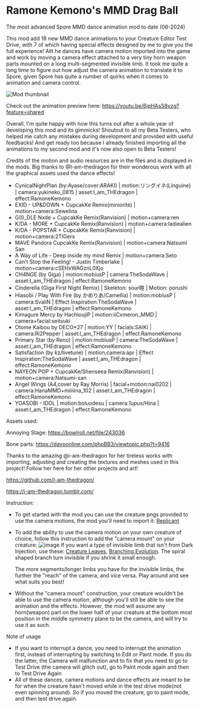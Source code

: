 # Ramone Kemono's MMD Drag Ball
The most advanced Spore MMD dance animation mod to date (06-2024)

This mod add 18 new MMD dance animations to your Creature Editor Test Drive, with 7 of which having special effects designed by me to give you the full experience! Allt he dances have camera motion imported into the game and work by moving a camera effect attached to a very tiny horn weapon parts mounted on a long multi-segmented invisible limb. It took me quite a long time to figure out how adjust the camera animation to translate it to Spore, given Spore has quite a number of quirks when it comes to animation and camera control.

![Mod thumbnail](https://github.com/Baramanga/Ramone-Kemono-s-MMD-Drag-Ball/assets/71797097/58cde407-886f-406a-a862-7cd1f12b584d)

Check out the animation preview here:
https://youtu.be/6jpHAsS8vzg?feature=shared

Overall, I'm quite happy with how this turns out after a whole year of developing this mod and its gimmicks! Shoutout to all my Beta Testers, who helped me catch any mistakes during development and provided with useful feedbacks! And get ready too because I already finished importing all the animations to my second mod and it's now also open to Beta Testers!

Credits of the motion and audio resources are in the files and is displayed in the mods. Big thanks to @I-am-thedragon for their wonderous work with all the graphical assets used the dance effects!
- CynicalNightPlan (by:Ayase/cover:ARAKI) | motion:リングイネ(Linguine) | camera:yukineko_0815 | asset:I_am_THEdragon | effect:RamoneKemono
- EXID - UP&DOWN + CupcakKe Remix(miniorite) | motion+camera:Sewelina
- G(I)_DLE Nxde + CupcakKe Remix(Ranvision) | motion+camera:ren
- K/DA - MORE + CupcakKe Remix(Ranvision) | motion+camera:ladiealien
- K/DA - POPSTAR + CupcakKe Remix(Ranvision) | motion+camera:2TIGers
- MAVE Pandora CupcakKe Remix(Ranvision) | motion+camera:Natsumi San
- A Way of Life - Deep inside my mind Remix | motion+camera:Seto
- Can't Stop the Feeling! - Justin Timberlake | motion+camera:cSEHxWAGznL0Xjo
- CH4NGE (by Giga) | motion:mobiusP | camera:TheSodaWave | asset:I_am_THEdragon | effect:RamoneKemono
- Cinderella (Giga First Night Remix) | Skeleton: sour暄 | Motion: porushi
- Hiasobi / Play With Fire (by かめりあ/Camellia) | motion:mobiusP | camera:SvaliN | Effect Inspiration:TheSodaWave | asset:I_am_THEdragon | effect:RamoneKemono
- Kimagure Mercy by HachioujiP | motion:iiCxmeron_MMD | camera+facial:seitsuki
- Otome Kaibou by DECO*27 | motion:YY | facials:SAIKI | camera:Ri2Pepper | asset:I_am_THEdragon | effect:RamoneKemono
- Primary Star (by Reno) | motion:mobiusP | camera:TheSodaWave | asset:I_am_THEdragon | effect:RamoneKemono
- Satisfaction (by kz/livetune) |  motion,camera:apr | Effect Inspiration:TheSodaWave | asset:I_am_THEdragon | effect:RamoneKemono
- NAYEON POP + CupcakKe/Shenseea Remix(Ranvision) | motion+camera:Natsumi-san
- Angel Wings (A4,cover by Ray Morris) | facial+motion:nai0202 | camera:HanaMMD+miiiiina_102 | asset:I_am_THEdragon | effect:RamoneKemono
- YOASOBI - IDOL | motion:boluodesu | camera:_1upus_/Hina | asset:I_am_THEdragon | effect:RamoneKemono

Assets used:

Annoying Stage: https://bowlroll.net/file/243036

Bone parts: https://davoonline.com/phpBB3/viewtopic.php?t=9416

Thanks to the amazing @i-am-thedragon for her tireless works with importing, adjusting and creating the textures and meshes used in this project! Follow her here for her other projects and art!

https://github.com/I-am-thedragon/

https://i-am-thedragon.tumblr.com/


Instruction: 
- To get started with the mod you can use the creature pngs provided to use the camera motions, the mod you'll need to import it: [Replicant](https://davoonline.com/phpBB3/viewtopic.php?t=9893)
- To add the ability to use the camera motion on your own creature of choice, follow this instruction to add the "camera mount" on your creature: ![image](https://github.com/Baramanga/Ramone-Kemono-s-MMD-Drag-Ball/assets/71797097/2ac73dc5-5908-41cf-8d40-1597a2b10848)
  If you want a type of invisible limb that isn't from Dark Injection, use these: [Creature Leaves](http://davoonline.com/phpBB3/viewtopic.php?f=125&t=9467), [Branching Evolution](http://davoonline.com/phpBB3/viewtopic.php?t=5449). The spiral shaped branch turn invisible if you shrink it small enough.
  
  The more segments/longer limbs you have for the invisible limbs, the further the "reach" of the camera, and vice versa. Play around and see what suits you best!
  
- Without the "camera mount" construction, your creature wouldn't be able to use the camera motion, although you'll still be able to see the animation and the effects. However, the mod will assume any horn(weapon) part on the lower half of your creature at the bottom most position in the middle symmetry plane to be the camera, and will try to use it as such.


Note of usage
- If you want to interrupt a dance, you need to interrupt the animation first, instead of interrupting by switching to Edit or Paint mode. If you do the latter, the Camera will malfunction and to fix that you need to go to Test Drive (the camera will glitch out), go to Paint mode again and then to Test Drive Again
- All of these dances, camera motions and dance effects are meant to be for when the creature hasn't moved while in the test drive mode(not even spinning around). So if you moved the creature, go to paint mode, and then test drive again.
